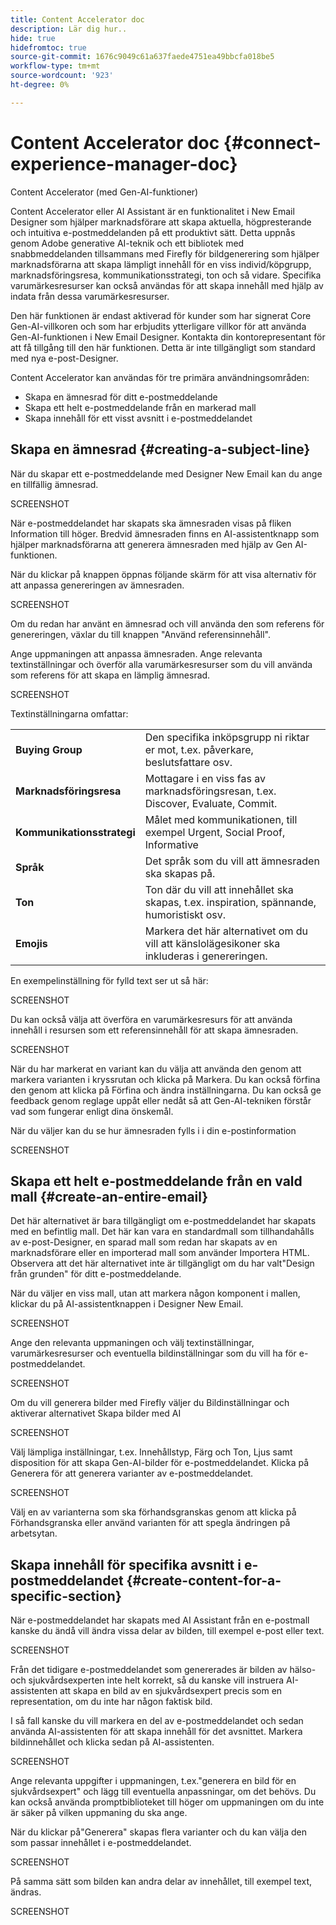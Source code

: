 ```yaml
---
title: Content Accelerator doc
description: Lär dig hur..
hide: true
hidefromtoc: true
source-git-commit: 1676c9049c61a637faede4751ea49bbcfa018be5
workflow-type: tm+mt
source-wordcount: '923'
ht-degree: 0%

---
```


# Content Accelerator doc {#connect-experience-manager-doc}

Content Accelerator (med Gen-AI-funktioner)

Content Accelerator eller AI Assistant är en funktionalitet i New Email Designer som hjälper marknadsförare att skapa aktuella, högpresterande och intuitiva e-postmeddelanden på ett produktivt sätt. Detta uppnås genom Adobe generative AI-teknik och ett bibliotek med snabbmeddelanden tillsammans med Firefly för bildgenerering som hjälper marknadsförarna att skapa lämpligt innehåll för en viss individ/köpgrupp, marknadsföringsresa, kommunikationsstrategi, ton och så vidare. Specifika varumärkesresurser kan också användas för att skapa innehåll med hjälp av indata från dessa varumärkesresurser.

Den här funktionen är endast aktiverad för kunder som har signerat Core Gen-AI-villkoren och som har erbjudits ytterligare villkor för att använda Gen-AI-funktionen i New Email Designer. Kontakta din kontorepresentant för att få tillgång till den här funktionen. Detta är inte tillgängligt som standard med nya e-post-Designer.

Content Accelerator kan användas för tre primära användningsområden:

* Skapa en ämnesrad för ditt e-postmeddelande
* Skapa ett helt e-postmeddelande från en markerad mall
* Skapa innehåll för ett visst avsnitt i e-postmeddelandet

## Skapa en ämnesrad {#creating-a-subject-line}

När du skapar ett e-postmeddelande med Designer New Email kan du ange en tillfällig ämnesrad.

SCREENSHOT

När e-postmeddelandet har skapats ska ämnesraden visas på fliken Information till höger. Bredvid ämnesraden finns en AI-assistentknapp som hjälper marknadsförarna att generera ämnesraden med hjälp av Gen AI-funktionen.

När du klickar på knappen öppnas följande skärm för att visa alternativ för att anpassa genereringen av ämnesraden.

SCREENSHOT

Om du redan har använt en ämnesrad och vill använda den som referens för genereringen, växlar du till knappen &quot;Använd referensinnehåll&quot;.

Ange uppmaningen att anpassa ämnesraden. Ange relevanta textinställningar och överför alla varumärkesresurser som du vill använda som referens för att skapa en lämplig ämnesrad.

SCREENSHOT

Textinställningarna omfattar:

<table><tbody>
  <tr>
    <td><b>Buying Group</b></td>
    <td>Den specifika inköpsgrupp ni riktar er mot, t.ex. påverkare, beslutsfattare osv.</td>
  </tr>
  <tr>
    <td><b>Marknadsföringsresa</b></td>
    <td>Mottagare i en viss fas av marknadsföringsresan, t.ex. Discover, Evaluate, Commit.</td>
  </tr>
  <tr>
    <td><b>Kommunikationsstrategi</b></td>
    <td>Målet med kommunikationen, till exempel Urgent, Social Proof, Informative</td>
  </tr>
  <tr>
    <td><b>Språk</b></td>
    <td>Det språk som du vill att ämnesraden ska skapas på.</td>
  </tr>
  <tr>
    <td><b>Ton</b></td>
    <td>Ton där du vill att innehållet ska skapas, t.ex. inspiration, spännande, humoristiskt osv.</td>
  </tr>
  <tr>
    <td><b>Emojis</b></td>
    <td>Markera det här alternativet om du vill att känslolägesikoner ska inkluderas i genereringen.</td>
  </tr>
</tbody>
</table>

En exempelinställning för fylld text ser ut så här:

SCREENSHOT

Du kan också välja att överföra en varumärkesresurs för att använda innehåll i resursen som ett referensinnehåll för att skapa ämnesraden.

SCREENSHOT

När du har markerat en variant kan du välja att använda den genom att markera varianten i kryssrutan och klicka på Markera. Du kan också förfina den genom att klicka på Förfina och ändra inställningarna. Du kan också ge feedback genom reglage uppåt eller nedåt så att Gen-AI-tekniken förstår vad som fungerar enligt dina önskemål.

När du väljer kan du se hur ämnesraden fylls i i din e-postinformation

SCREENSHOT

## Skapa ett helt e-postmeddelande från en vald mall {#create-an-entire-email}

Det här alternativet är bara tillgängligt om e-postmeddelandet har skapats med en befintlig mall. Det här kan vara en standardmall som tillhandahålls av e-post-Designer, en sparad mall som redan har skapats av en marknadsförare eller en importerad mall som använder Importera HTML. Observera att det här alternativet inte är tillgängligt om du har valt&quot;Design från grunden&quot; för ditt e-postmeddelande.

När du väljer en viss mall, utan att markera någon komponent i mallen, klickar du på AI-assistentknappen i Designer New Email.

SCREENSHOT

Ange den relevanta uppmaningen och välj textinställningar, varumärkesresurser och eventuella bildinställningar som du vill ha för e-postmeddelandet.

SCREENSHOT

Om du vill generera bilder med Firefly väljer du Bildinställningar och aktiverar alternativet Skapa bilder med AI

SCREENSHOT

Välj lämpliga inställningar, t.ex. Innehållstyp, Färg och Ton, Ljus samt disposition för att skapa Gen-AI-bilder för e-postmeddelandet. Klicka på Generera för att generera varianter av e-postmeddelandet.

SCREENSHOT

Välj en av varianterna som ska förhandsgranskas genom att klicka på Förhandsgranska eller använd varianten för att spegla ändringen på arbetsytan.


## Skapa innehåll för specifika avsnitt i e-postmeddelandet {#create-content-for-a-specific-section}

När e-postmeddelandet har skapats med AI Assistant från en e-postmall kanske du ändå vill ändra vissa delar av bilden, till exempel e-post eller text.

SCREENSHOT

Från det tidigare e-postmeddelandet som genererades är bilden av hälso- och sjukvårdsexperten inte helt korrekt, så du kanske vill instruera AI-assistenten att skapa en bild av en sjukvårdsexpert precis som en representation, om du inte har någon faktisk bild.

I så fall kanske du vill markera en del av e-postmeddelandet och sedan använda AI-assistenten för att skapa innehåll för det avsnittet. Markera bildinnehållet och klicka sedan på AI-assistenten.

SCREENSHOT

Ange relevanta uppgifter i uppmaningen, t.ex.&quot;generera en bild för en sjukvårdsexpert&quot; och lägg till eventuella anpassningar, om det behövs. Du kan också använda promptbiblioteket till höger om uppmaningen om du inte är säker på vilken uppmaning du ska ange.

När du klickar på&quot;Generera&quot; skapas flera varianter och du kan välja den som passar innehållet i e-postmeddelandet.

SCREENSHOT

På samma sätt som bilden kan andra delar av innehållet, till exempel text, ändras.

SCREENSHOT
